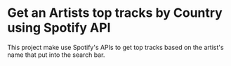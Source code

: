 # Get an Artists top tracks by Country using Spotify API

This project make use Spotify's APIs to get top tracks based on the artist's name that put into the search bar. 


